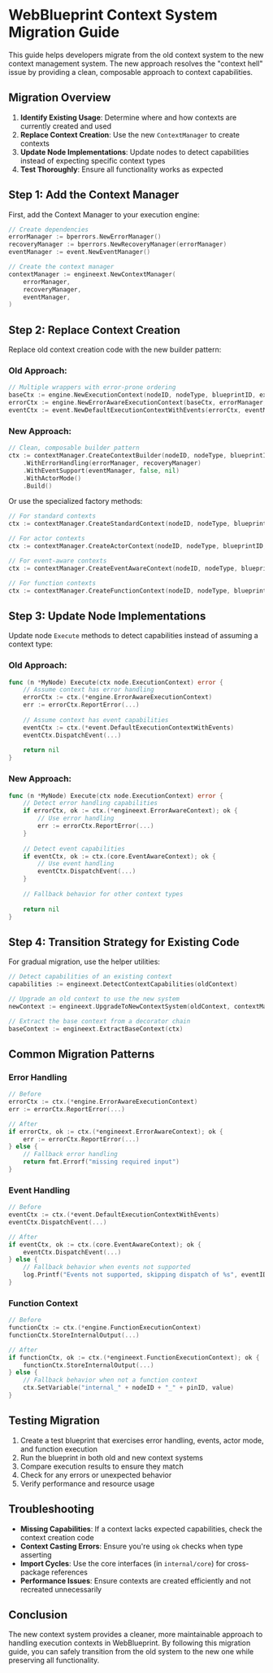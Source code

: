 # WebBlueprint Context System Migration Guide

This guide helps developers migrate from the old context system to the new context management system. The new approach resolves the "context hell" issue by providing a clean, composable approach to context capabilities.

## Migration Overview

1. **Identify Existing Usage**: Determine where and how contexts are currently created and used
2. **Replace Context Creation**: Use the new `ContextManager` to create contexts
3. **Update Node Implementations**: Update nodes to detect capabilities instead of expecting specific context types
4. **Test Thoroughly**: Ensure all functionality works as expected

## Step 1: Add the Context Manager

First, add the Context Manager to your execution engine:

```go
// Create dependencies
errorManager := bperrors.NewErrorManager()
recoveryManager := bperrors.NewRecoveryManager(errorManager)
eventManager := event.NewEventManager()

// Create the context manager
contextManager := engineext.NewContextManager(
    errorManager,
    recoveryManager,
    eventManager,
)
```

## Step 2: Replace Context Creation

Replace old context creation code with the new builder pattern:

### Old Approach:

```go
// Multiple wrappers with error-prone ordering
baseCtx := engine.NewExecutionContext(nodeID, nodeType, blueprintID, executionID, inputs, variables, logger, hooks, activateFlow)
errorCtx := engine.NewErrorAwareExecutionContext(baseCtx, errorManager, recoveryManager)
eventCtx := event.NewDefaultExecutionContextWithEvents(errorCtx, eventManager, false, nil)
```

### New Approach:

```go
// Clean, composable builder pattern
ctx := contextManager.CreateContextBuilder(nodeID, nodeType, blueprintID, executionID, inputs, variables, logger, hooks, activateFlow)
    .WithErrorHandling(errorManager, recoveryManager)
    .WithEventSupport(eventManager, false, nil)
    .WithActorMode()
    .Build()
```

Or use the specialized factory methods:

```go
// For standard contexts
ctx := contextManager.CreateStandardContext(nodeID, nodeType, blueprintID, executionID, inputs, variables, logger, hooks, activateFlow)

// For actor contexts
ctx := contextManager.CreateActorContext(nodeID, nodeType, blueprintID, executionID, inputs, variables, logger, hooks, activateFlow)

// For event-aware contexts
ctx := contextManager.CreateEventAwareContext(nodeID, nodeType, blueprintID, executionID, inputs, variables, logger, hooks, activateFlow, false, nil)

// For function contexts
ctx := contextManager.CreateFunctionContext(nodeID, nodeType, blueprintID, executionID, functionID, inputs, variables, logger)
```

## Step 3: Update Node Implementations

Update node `Execute` methods to detect capabilities instead of assuming a context type:

### Old Approach:

```go
func (n *MyNode) Execute(ctx node.ExecutionContext) error {
    // Assume context has error handling
    errorCtx := ctx.(*engine.ErrorAwareExecutionContext)
    err := errorCtx.ReportError(...)
    
    // Assume context has event capabilities
    eventCtx := ctx.(*event.DefaultExecutionContextWithEvents)
    eventCtx.DispatchEvent(...)
    
    return nil
}
```

### New Approach:

```go
func (n *MyNode) Execute(ctx node.ExecutionContext) error {
    // Detect error handling capabilities
    if errorCtx, ok := ctx.(*engineext.ErrorAwareContext); ok {
        // Use error handling
        err := errorCtx.ReportError(...)
    }
    
    // Detect event capabilities
    if eventCtx, ok := ctx.(core.EventAwareContext); ok {
        // Use event handling
        eventCtx.DispatchEvent(...)
    }
    
    // Fallback behavior for other context types
    
    return nil
}
```

## Step 4: Transition Strategy for Existing Code

For gradual migration, use the helper utilities:

```go
// Detect capabilities of an existing context
capabilities := engineext.DetectContextCapabilities(oldContext)

// Upgrade an old context to use the new system
newContext := engineext.UpgradeToNewContextSystem(oldContext, contextManager)

// Extract the base context from a decorator chain
baseContext := engineext.ExtractBaseContext(ctx)
```

## Common Migration Patterns

### Error Handling

```go
// Before
errorCtx := ctx.(*engine.ErrorAwareExecutionContext)
err := errorCtx.ReportError(...)

// After
if errorCtx, ok := ctx.(*engineext.ErrorAwareContext); ok {
    err := errorCtx.ReportError(...)
} else {
    // Fallback error handling
    return fmt.Errorf("missing required input")
}
```

### Event Handling

```go
// Before
eventCtx := ctx.(*event.DefaultExecutionContextWithEvents)
eventCtx.DispatchEvent(...)

// After
if eventCtx, ok := ctx.(core.EventAwareContext); ok {
    eventCtx.DispatchEvent(...)
} else {
    // Fallback behavior when events not supported
    log.Printf("Events not supported, skipping dispatch of %s", eventID)
}
```

### Function Context

```go
// Before
functionCtx := ctx.(*engine.FunctionExecutionContext)
functionCtx.StoreInternalOutput(...)

// After
if functionCtx, ok := ctx.(*engineext.FunctionExecutionContext); ok {
    functionCtx.StoreInternalOutput(...)
} else {
    // Fallback behavior when not a function context
    ctx.SetVariable("internal_" + nodeID + "_" + pinID, value)
}
```

## Testing Migration

1. Create a test blueprint that exercises error handling, events, actor mode, and function execution
2. Run the blueprint in both old and new context systems
3. Compare execution results to ensure they match
4. Check for any errors or unexpected behavior
5. Verify performance and resource usage

## Troubleshooting

- **Missing Capabilities**: If a context lacks expected capabilities, check the context creation code
- **Context Casting Errors**: Ensure you're using `ok` checks when type asserting
- **Import Cycles**: Use the core interfaces (in `internal/core`) for cross-package references
- **Performance Issues**: Ensure contexts are created efficiently and not recreated unnecessarily

## Conclusion

The new context system provides a cleaner, more maintainable approach to handling execution contexts in WebBlueprint. By following this migration guide, you can safely transition from the old system to the new one while preserving all functionality.
